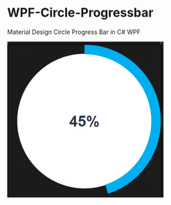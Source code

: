# WPF-Circle-Progressbar
Material Design Circle Progress Bar in C# WPF

![alt text](https://github.com/faragh47/WPF-Circle-Progressbar/blob/master/circular%20progressbar.png)

